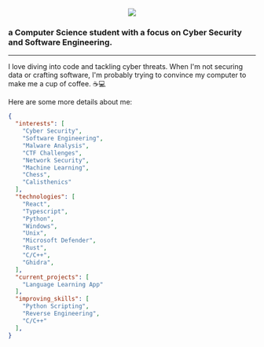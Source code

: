 <h1 align="center">
  <img src="https://readme-typing-svg.herokuapp.com/?font=Righteous&size=35&center=true&vCenter=true&width=500&height=70&duration=3000&lines=Hi+There!+👋;+I'm+Alessio+🚀;" />
</h1>

<h3>a Computer Science student with a focus on Cyber Security and Software Engineering.</h3>

---

I love diving into code and tackling cyber threats. When I'm not securing data or crafting software, I'm probably trying to convince my computer to make me a cup of coffee. ☕💻

Here are some more details about me:
```json
{
  "interests": [
    "Cyber Security",
    "Software Engineering",
    "Malware Analysis",
    "CTF Challenges",
    "Network Security",
    "Machine Learning",
    "Chess",
    "Calisthenics"
  ],
  "technologies": [
    "React",
    "Typescript",
    "Python",
    "Windows",
    "Unix",
    "Microsoft Defender",
    "Rust",
    "C/C++",
    "Ghidra",
  ],
  "current_projects": [
    "Language Learning App"
  ],
  "improving_skills": [
    "Python Scripting",
    "Reverse Engineering",
    "C/C++"
  ],
}
